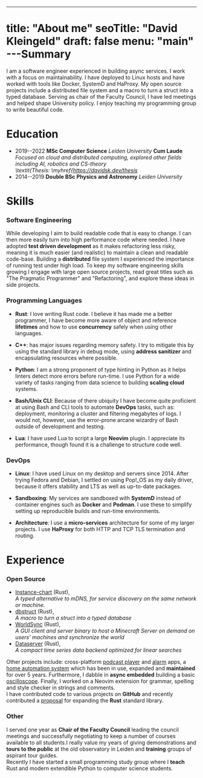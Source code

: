 ---
title: "About me"
seoTitle: "David Kleingeld"
draft: false
menu: "main"
---Summary
=======
I am a software engineer experienced in building async services. I work with a focus on maintainability. I have deployed to Linux hosts and have worked with tools like Docker, SystemD and HaProxy. My open source projects include a distributed file system and a macro to turn a struct into a typed database. Serving as chair of the Faculty Council, I have led meetings and helped shape University policy. I enjoy teaching my programming group to write beautiful code.

Education
=======
- 2019--2022 **MSc Computer Science** _Leiden University_ **Cum Laude**  
_Focused on cloud and distributed computing, explored other fields including AI, robotics and CS-theory   
 \textit{Thesis: \myhref{https://davidsk.dev/thesis_
- 2014--2019 **Double BSc Physics and Astronomy** _Leiden University_   


Skills
=======
### Software Engineering

While developing I aim to build readable code that is easy to change. I can then more easily turn into high performance code where needed. I have adopted **test driven development** as it makes refactoring less risky, meaning it is much easier (and realistic) to maintain a clean and readable code-base. Building a **distributed** file system I experienced the importance of running test under high load. To keep my software engineering skills growing I engage with large open source projects, read great titles such as "The Pragmatic Programmer" and "Refactoring", and explore these ideas in side projects.

### Programming Languages

- **Rust**: I love writing Rust code. I believe it has made me a better programmer, I have become more aware of object and reference **lifetimes** and how to use **concurrency** safely when using other languages. 

- **C++**: has major issues regarding memory safety. I try to mitigate this by using the standard library in debug mode, using **address sanitizer** and encapsulating resources where possible. 

- **Python**: I am a strong proponent of type hinting in Python as it helps linters detect more errors before run-time. I use Python for a wide variety of tasks ranging from data science to building **scaling cloud** systems.

- **Bash/Unix CLI**: Because of there ubiquity I have become quite proficient at using Bash and CLI tools to automate **DevOps** tasks, such as: deployment, monitoring a cluster and filtering megabytes of logs. I would not, however, use the error-prone arcane wizardry of Bash outside of development and testing.

- **Lua**: I have used Lua to script a large **Neovim** plugin. I appreciate its performance, though found it is a challenge to structure code well.



### DevOps

- **Linux**: I have used Linux on my desktop and servers since 2014. After trying Fedora and Debian, I settled on using Pop!_OS as my daily driver, because it offers stability and LTS as well as up-to-date packages. 	

- **Sandboxing**: My services are sandboxed with **SystemD** instead of container engines such as **Docker** and **Podman**. I use these to simplify setting up reproducible builds and run-time environments.

- **Architecture**: I use a **micro-services** architecture for some of my larger projects. I use **HaProxy** for both HTTP and TCP TLS termination and routing.



Experience
=======
### Open Source

- [Instance-chart](https://crates.io/crates/instance-chart) (Rust),   
_A typed alternative to mDNS, for service discovery on the same network or machine._
- [dbstruct](https://github.com/dvdsk/dbstruct) (Rust),   
_A macro to turn a struct into a typed database_
- [WorldSync](https://github.com/dvdsk/WorldSync) (Rust),   
_A GUI client and server binary to host a Minecraft Server on demand on users' machines and synchronize the world_
- [Dataserver](https://github.com/dvdsk/dataserver) (Rust),   
_A compact time series data backend optimized for linear searches_



Other projects include: cross-platform [podcast player](https://github.com/dvdsk/pods) and [alarm](https://github.com/dvdsk/alarm) apps, a [home automation system](https://github.com/dvdsk/HomeAutomation) which has been in use, expanded and **maintained** for over 5 years. Furthermore, I dabble in **async embedded** building a basic [oscilloscope](https://github.com/dvdsk/rustyscopes). Finally, I worked on a Neovim extension for grammar, spelling and style checker in strings and comments.  
I have contributed code to various projects on **GitHub** and recently contributed a [proposal](https://github.com/rust-lang/libs-team/issues/55) for expanding the **Rust** standard library.
### Other
I served one year as **Chair of the Faculty Council** leading the council meetings and successfully negotiating to keep a number of courses available to all students.I really value my years of giving demonstrations and **tours to the public** at the old observatory in Leiden and **training** groups of aspirant tour guides.  
Recently I have started a small programming study group where I **teach** Rust and modern extendible Python to computer science students.